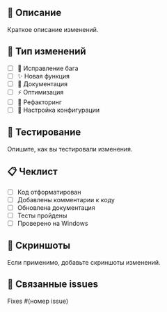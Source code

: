 ## 📝 Описание
Краткое описание изменений.

## 🔄 Тип изменений
- [ ] 🐛 Исправление бага
- [ ] ✨ Новая функция
- [ ] 📝 Документация
- [ ] ⚡ Оптимизация
- [ ] 🔨 Рефакторинг
- [ ] 🔧 Настройка конфигурации

## 🧪 Тестирование
Опишите, как вы тестировали изменения.

## 📋 Чеклист
- [ ] Код отформатирован
- [ ] Добавлены комментарии к коду
- [ ] Обновлена документация
- [ ] Тесты пройдены
- [ ] Проверено на Windows

## 📸 Скриншоты
Если применимо, добавьте скриншоты изменений.

## 🔗 Связанные issues
Fixes #(номер issue)
